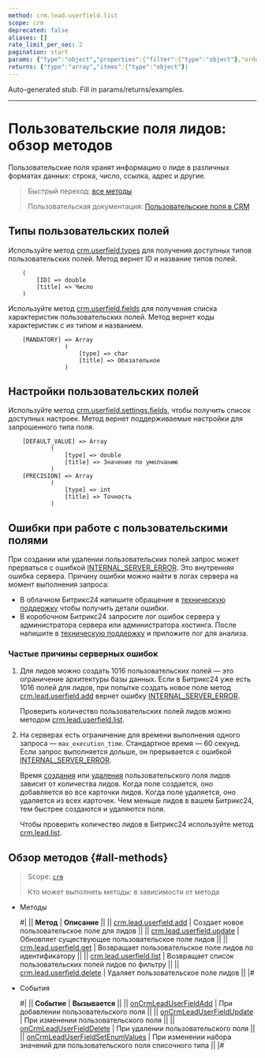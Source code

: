 ```yaml
---
method: crm.lead.userfield.list
scope: crm
deprecated: false
aliases: []
rate_limit_per_sec: 2
pagination: start
params: {"type":"object","properties":{"filter":{"type":"object"},"order":{"type":"object"},"select":{"type":"array","items":{"type":"string"}},"start":{"type":["integer","string"]}}}
returns: {"type":"array","items":{"type":"object"}}
---
```


Auto-generated stub. Fill in params/returns/examples.

---

# Пользовательские поля лидов: обзор методов

Пользовательские поля хранят информацию о лиде в различных форматах данных: строка, число, ссылка, адрес и другие. 

> Быстрый переход: [все методы](#all-methods) 
> 
> Пользовательская документация: [Пользовательские поля в CRM](https://helpdesk.bitrix24.ru/open/22048980/)

## Типы пользовательских полей

Используйте метод [crm.userfield.types](../../universal/user-defined-fields/crm-userfield-types.md) для получения доступных типов пользовательских полей. Метод вернет ID и название типов полей.

````
    (
        [ID] => double    
        [title] => Число
    )
````

Используйте метод [crm.userfield.fields](../../universal/user-defined-fields/crm-userfield-fields.md) для получения списка характеристик пользовательских полей. Метод вернет коды характеристик с их типом и названием.

````
    [MANDATORY] => Array
                (
                    [type] => char
                    [title] => Обязательное
                )
````

## Настройки пользовательских полей

Используйте метод [crm.userfield.settings.fields](../../universal/user-defined-fields/crm-userfield-settings-fields.md), чтобы получить список доступных настроек. Метод вернет поддерживаемые настройки для запрошенного типа поля. 

````
    [DEFAULT_VALUE] => Array
            (
                [type] => double
                [title] => Значение по умолчанию
            )
    [PRECISION] => Array
            (
                [type] => int
                [title] => Точность
            )
````

## Ошибки при работе с пользовательскими полями

При создании или удалении пользовательских полей запрос может прерваться с ошибкой [INTERNAL_SERVER_ERROR](../../../../error-codes.md). Это внутренняя ошибка сервера. Причину ошибки можно найти в логах сервера на момент выполнения запроса: 
* В облачном Битрикс24 напишите обращение в [техническую поддержку](../../../../bitrix-support.md) чтобы получить детали ошибки. 
* В коробочном Битрикс24 запросите лог ошибок сервера у администратора сервера или администратора хостинга. После напишите в [техническую поддержку](../../../../bitrix-support.md) и приложите лог для анализа. 

### Частые причины серверных ошибок

1. Для лидов можно создать 1016 пользовательских полей — это ограничение архитектуры базы данных. Если в Битрикс24 уже есть 1016 полей для лидов, при попытке создать новое поле метод [crm.lead.userfield.add](./crm-lead-userfield-add.md) вернет ошибку [INTERNAL_SERVER_ERROR](../../../../error-codes.md). 

    Проверить количество пользовательских полей лидов можно методом [crm.lead.userfield.list](./crm-lead-userfield-list.md). 

2. На серверах есть ограничение для времени выполнения одного запроса — `max_execution_time`. Стандартное время — 60 секунд. Если запрос выполняется дольше, он прерывается с ошибкой [INTERNAL_SERVER_ERROR](../../../../error-codes.md). 

    Время [создания](./crm-lead-userfield-add.md) или [удаления](./crm-lead-userfield-delete.md) пользовательского поля лидов зависит от количества лидов. Когда поле создается, оно добавляется во все карточки лидов. Когда поле удаляется, оно удаляется из всех карточек. Чем меньше лидов в вашем Битрикс24, тем быстрее создаются и удаляются поля.
   
    Чтобы проверить количество лидов в Битрикс24 используйте метод [crm.lead.list](../crm-lead-list.md).

## Обзор методов {#all-methods}

> Scope: [`crm`](../../../scopes/permissions.md)
>
> Кто может выполнять методы: в зависимости от метода



- Методы

    #|
    || **Метод** | **Описание** ||
    || [crm.lead.userfield.add](./crm-lead-userfield-add.md) | Создает новое пользовательское поле для лидов ||
    || [crm.lead.userfield.update](./crm-lead-userfield-update.md) | Обновляет существующее пользовательское поле лидов ||
    || [crm.lead.userfield.get](./crm-lead-userfield-get.md) | Возвращает пользовательское поле лидов по идентификатору ||
    || [crm.lead.userfield.list](./crm-lead-userfield-list.md) | Возвращает список пользовательских полей лидов по фильтру ||
    || [crm.lead.userfield.delete](./crm-lead-userfield-delete.md) | Удаляет пользовательское поле лидов ||
    |#

- События 


    #|
    || **Событие** | **Вызывается** ||
    || [onCrmLeadUserFieldAdd](./events/on-crm-lead-user-field-add.md) | При добавлении пользовательского поля ||
    || [onCrmLeadUserFieldUpdate](./events/on-crm-lead-user-field-update.md) | При изменении пользовательского поля ||
    || [onCrmLeadUserFieldDelete](./events/on-crm-lead-user-field-delete.md) | При удалении пользовательского поля ||
    || [onCrmLeadUserFieldSetEnumValues](./events/on-crm-lead-user-field-set-enum-values.md) | При изменении набора значений для пользовательского поля списочного типа ||
    |#


